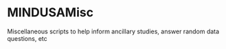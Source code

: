 # MINDUSAMisc
Miscellaneous scripts to help inform ancillary studies, answer random data questions, etc
